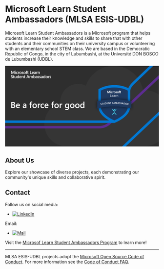 # Microsoft Learn Student Ambassadors (MLSA ESIS-UDBL)

Microsoft Learn Student Ambassadors is a Microsoft program that helps students increase their knowledge and skills to share that with other students and their communities on their university campus or volunteering with an elementary school STEM class. We are based in the Democratic Republic of Congo, in the city of Lubumbashi, at the Université DON BOSCO de Lubumbashi (UDBL).

![Open Source at MLSA ESIS-UDBL](https://github.com/MLSA-ESIS-UDBL/.github/blob/main/images/mlsa-gif_logo.gif)
  
## About Us

Explore our showcase of diverse projects, each demonstrating our community's unique skills and collaborative spirit.

## Contact

<p align="left">
Follow us on social media:

<!--
- Website: [www.your-website.com]
-->
- <a href="https://www.linkedin.com/company/microsoft-lean-student-ambassadors-esis-udbl/"><img alt="LinkedIn" src="https://img.shields.io/badge/LinkedIn-MLSA ESIS UDBL-blue?style=flat-square&logo=linkedin"></a>

Email: 
- <a href="mailto:mlsa@esisalama.org"><img alt="Mail" src="https://img.shields.io/badge/Email-MLSA ESIS UDBL-blue?style=flat-square"></a>
</p>

Visit the [Microsof Learn Student Ambassadors Program](https://mvp.microsoft.com/studentambassadors) to learn more!

----

MLSA ESIS-UDBL projects adopt the [Microsoft Open Source Code of Conduct](https://opensource.microsoft.com/codeofconduct/). For more information see the [Code of Conduct FAQ](https://opensource.microsoft.com/codeofconduct/faq/).

<!--
## Hi there 👋

**Here are some ideas to get you started:**

🙋‍♀️ A short introduction - what is your organization all about?
🌈 Contribution guidelines - how can the community get involved?
👩‍💻 Useful resources - where can the community find your docs? Is there anything else the community should know?
🍿 Fun facts - what does your team eat for breakfast?
🧙 Remember, you can do mighty things with the power of [Markdown](https://docs.github.com/github/writing-on-github/getting-started-with-writing-and-formatting-on-github/basic-writing-and-formatting-syntax)
-->
